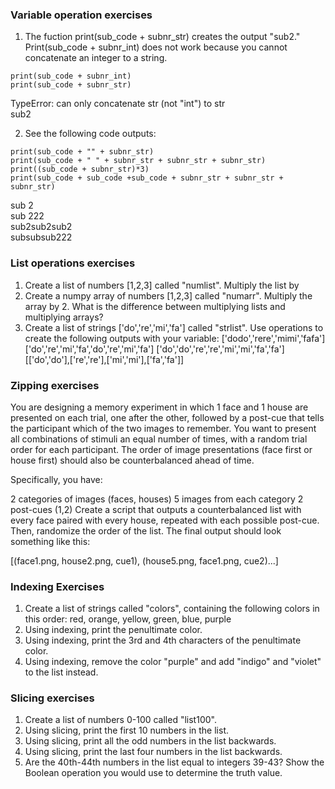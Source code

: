 ### Variable operation exercises
1. The fuction print(sub_code + subnr_str) creates the output "sub2."
Print(sub_code + subnr_int) does not work because you cannot concatenate an integer to a string.
```
print(sub_code + subnr_int)
print(sub_code + subnr_str)
```
  TypeError: can only concatenate str (not "int") to str <br>
  sub2

2. See the following code outputs:
```
print(sub_code + "" + subnr_str)
print(sub_code + " " + subnr_str + subnr_str + subnr_str)
print((sub_code + subnr_str)*3)
print(sub_code + sub_code +sub_code + subnr_str + subnr_str + subnr_str)
```
  sub 2 <br>
  sub 222 <br>
  sub2sub2sub2 <br>
  subsubsub222 

### List operations exercises
1. Create a list of numbers [1,2,3] called "numlist". Multiply the list by 
2. Create a numpy array of numbers [1,2,3] called "numarr". Multiply the array by 2. What is the difference between multiplying lists and multiplying arrays?
3. Create a list of strings ['do','re','mi','fa'] called "strlist". Use operations to create the following outputs with your variable:
['dodo','rere','mimi','fafa']
['do','re','mi','fa','do','re','mi','fa']
['do','do','re','re','mi','mi','fa','fa']
[['do','do'],['re','re'],['mi','mi'],['fa','fa']]

### Zipping exercises
You are designing a memory experiment in which 1 face and 1 house are presented on each trial, one after the other, followed by a post-cue that tells the participant which of the two images to remember. You want to present all combinations of stimuli an equal number of times, with a random trial order for each participant. The order of image presentations (face first or house first) should also be counterbalanced ahead of time.

Specifically, you have:

2 categories of images (faces, houses)
5 images from each category
2 post-cues (1,2)
Create a script that outputs a counterbalanced list with every face paired with every house, repeated with each possible post-cue. Then, randomize the order of the list. The final output should look something like this:

[(face1.png, house2.png, cue1),
(house5.png, face1.png, cue2)...]

### Indexing Exercises
1. Create a list of strings called "colors", containing the following colors in this order: red, orange, yellow, green, blue, purple
2. Using indexing, print the penultimate color.
3. Using indexing, print the 3rd and 4th characters of the penultimate color.
4. Using indexing, remove the color "purple" and add "indigo" and "violet" to the list instead.

### Slicing exercises
1. Create a list of numbers 0-100 called "list100".
2. Using slicing, print the first 10 numbers in the list.
3. Using slicing, print all the odd numbers in the list backwards.
4. Using slicing, print the last four numbers in the list backwards.
5. Are the 40th-44th numbers in the list equal to integers 39-43? Show the Boolean operation you would use to determine the truth value.
